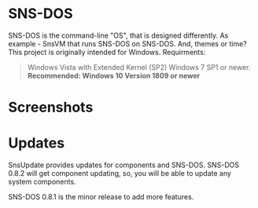 # SNS-DOS
SNS-DOS is the command-line "OS", that is designed differently.
As example - SnsVM that runs SNS-DOS on SNS-DOS. And, themes or time?
This project is originally intended for Windows.
Requirments:
> Windows Vista with Extended Kernel (SP2)
> Windows 7 SP1 or newer.
> **Recommended: Windows 10 Version 1809 or newer**
# Screenshots
# Updates
SnsUpdate provides updates for components and SNS-DOS. SNS-DOS 0.8.2 will get component updating, so, you will be able to update any system components.

SNS-DOS 0.8.1 is the minor release to add more features.
